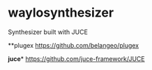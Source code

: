 # waylosynthesizer

Synthesizer built with JUCE

**plugex
https://github.com/belangeo/plugex

**juce***
https://github.com/juce-framework/JUCE

